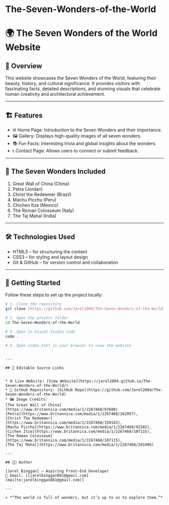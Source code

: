 # The-Seven-Wonders-of-the-World

# 🌍 The Seven Wonders of the World Website

## 📖 Overview

This website showcases the Seven Wonders of the World, featuring their beauty, history, and cultural significance. It provides visitors with fascinating facts, detailed descriptions, and stunning visuals that celebrate human creativity and architectural achievement.

---

## 🏗️ Features

* 🌐 Home Page: Introduction to the Seven Wonders and their importance.
* 🖼️ Gallery: Displays high-quality images of all seven wonders.
* 📚 Fun Facts: Interesting trivia and global insights about the wonders.
* 📞 Contact Page: Allows users to connect or submit feedback.

---

## 🧭 The Seven Wonders Included

1. Great Wall of China (China)
2. Petra (Jordan)
3. Christ the Redeemer (Brazil)
4. Machu Picchu (Peru)
5. Chichen Itza (Mexico)
6. The Roman Colosseum (Italy)
7. The Taj Mahal (India)

---

## 🛠️ Technologies Used

* HTML5 – for structuring the content
* CSS3 – for styling and layout design
* Git & GitHub – for version control and collaboration

---

## 🚀 Getting Started

Follow these steps to set up the project locally:

```bash
# 1. Clone the repository
git clone [https://github.com/Jarel2004/The-Seven-Wonders-of-the-World]

# 2. Open the project folder
cd The-Seven-Wonders-of-the-World

# 3. Open in Visual Studio Code
code .

# 4. Open index.html in your browser to view the website
```

```

---

## 🔗 Editable Source Links


* 🌐 Live Website: [View Website](https://jarel2004.github.io/The-Seven-Wonders-of-the-World/)
* 💾 GitHub Repository: [GitHub Repo](https://github.com/Jarel2004/The-Seven-Wonders-of-the-World)
* 🖼️ Image Credits: 
[The Great Wall of China](https://www.britannica.com/media/1/2267468/97680)
[Petra](https://www.britannica.com/media/1/2267468/162957), 
[Christ The Redeemer](https://www.britannica.com/media/1/2267468/159143),
[Machu Picchu](https://www.britannica.com/media/1/2267468/92582),
[Cichen Itza](https://www.britannica.com/media/1/2267468/107115),
[The Roman Colosseum](https://www.britannica.com/media/1/2267468/107115), 
[The Taj Mahal](https://www.britannica.com/media/1/2267468/201406)

---

## 🧑‍💻 Author

[Jarel Binggan] – Aspiring Front-End Developer
📧 Email: [[jarelbinggan881@gmail.com](mailto:jarelbinggan881@gmail.com)]

---

> *“The world is full of wonders, but it’s up to us to explore them.”*

